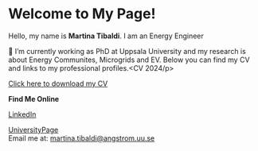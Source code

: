 <!DOCTYPE html>
<html lang="en">
<head>
    <meta charset="UTF-8">
    <meta name="viewport" content="width=device-width, initial-scale=1.0">
 
</head>
<body>
    <h1>Welcome to My Page!</h1>
    <p>Hello, my name is <strong>Martina Tibaldi</strong>. I am an Energy Engineer
        
🔭 I’m currently working as PhD at Uppsala University and my research is about Energy Communites, Microgrids and EV. Below you can find my CV and links to my professional profiles.<CV 2024/p>
    

<a href="CV 2024-2.pdf" download>Click here to download my CV</a>

 <strong>Find Me Online</strong>
<div class="social-links">
        <a href="https://linkedin.com/in/martina-tibaldi" target="_blank">LinkedIn</a>
    
  <a href="https://www.uu.se/kontakt-och-organisation/personal?query=N24-569" target="_blank">UniversityPage</a>  
  Email me at: martina.tibaldi@angstrom.uu.se
    </div>
</body>
</html>
<!--
**martina-tibaldi/martina-tibaldi** is a ✨ _special_ ✨ repository because its `README.md` (this file) appears on your GitHub profile.

Here are some ideas to get you started:

- ...
- 🌱 I’m currently learning ...
- 👯 I’m looking to collaborate on ...
- 🤔 I’m looking for help with ...
- 💬 Ask me about ...
- 📫 How to reach me: ...
- 😄 Pronouns: ...
- ⚡ Fun fact: ...
-->

  <h1>Welcome to My Page!</h1>

<p>
    Hello! My name is <strong>Martina Tibaldi</strong>, and I am passionate about advancing the field of energy engineering. Currently, I am pursuing a PhD at <strong>Uppsala University</strong>, where my research focuses on <em>Energy Communities, Microgrids, and Electric Vehicles (EVs)</em>. I believe that electrification is vital for a successful transition to a sustainable, fossil-free society. However, capacity bottlenecks in the electric grid threaten to slow down this transition. My work aims to contribute to the development of smart, safe, and resilient energy communities, particularly by creating a framework for effective microgrid management.
</p>

<h2>Current Project Overview</h2>
<p>
    My research is centered around a project based at <strong>Dansmästaren</strong>, a test bed for research on smart EV charging and energy management located in Uppsala. This project will unfold over four years, focusing on the following objectives:
</p>

<h3>Year 1: Data Collection and Initial Research</h3>
<ul>
    <li>Collect data from the three different entities of the mobility hub at Dansmästaren.</li>
    <li>Engage with various stakeholders to plan the data acquisition process for seamless integration into the existing energy management system.</li>
    <li>Familiarize myself with the hardware and software used for testing in a real environment and the overall energy management system.</li>
    <li>Conduct a state-of-the-art review and draft my first scientific article.</li>
</ul>

<h3>Year 2: Deepening Understanding of Energy Communities</h3>
<ul>
    <li>Explore the potential of Dansmästaren to become a successful energy community, addressing challenges and regulatory issues.</li>
    <li>Develop an energy flow model of the building based on the data collected in Year 1.</li>
    <li>Participate in experimental work at the Ångström Lab and Dansmästaren, collaborating with the research team.</li>
    <li>Write a second scientific article and present a conference paper.</li>
</ul>

<h3>Year 3: Validation and Stakeholder Engagement</h3>
<ul>
    <li>Continue data analysis and validate the energy flow model developed in Year 2 with experimental data.</li>
    <li>Intensify contact with stakeholders of the mobility hub, particularly Stuns.</li>
    <li>Evaluate the socio-economic potential of the mobility hub while working closely with the research group.</li>
    <li>Draft the third scientific article.</li>
</ul>

<h3>Year 4: Integration and Dissemination</h3>
<ul>
    <li>Integrate Vehicle-to-Grid (V2G) charging into my model.</li>
    <li>Outreach to relevant parties to disseminate results and insights from my research.</li>
    <li>Evaluate user behavior and acceptance regarding participation in flexibility services.</li>
    <li>Write a fourth scientific article and prepare a conference paper for presentation.</li>
</ul>

<p>
    I am currently in Year 1 and have started conducting experiments on the parking facilities at Dansmästaren while getting acquainted with the project environment.
</p>

<h2>Download My CV</h2>
<p>
    <a href="CV_2024.pdf" download>Click here to download my CV</a>
</p>

<h2>Connect with Me</h2>
<p>
    Feel free to reach out through my professional profiles:
</p>
<ul>
    <li><a href="https://linkedin.com/in/your-linkedin-username" target="_blank">LinkedIn</a></li>
    <li><a href="https://github.com/your-github-username" target="_blank">GitHub</a></li>
    <li><a href="mailto:your-email@example.com">Email Me</a></li>
</ul>
